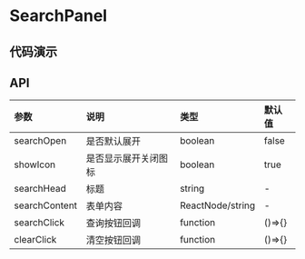 # SearchPanel
## 代码演示
## API
|参数|说明|类型|默认值|
|:---|:-----|:----|:------|
|searchOpen|是否默认展开|boolean|false|
|showIcon|是否显示展开关闭图标|boolean|true|
|searchHead|标题|string|-|
|searchContent|表单内容|ReactNode/string|-|
|searchClick|查询按钮回调|function|()=>{}|
|clearClick|清空按钮回调|function|()=>{}|